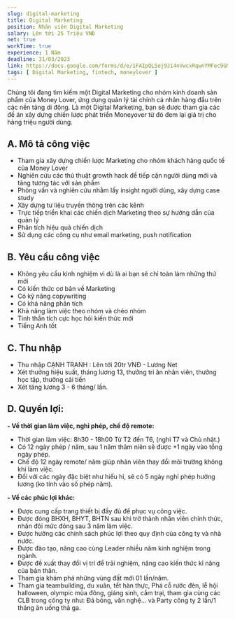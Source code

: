 ```yaml
---
slug: digital-marketing 
title: Digital Marketing
position: Nhân viên Digital Marketing
salary: Lên tới 25 Triệu VNĐ
net: true
workTime: true
experience: 1 Năm
deadline: 31/03/2023
link: https://docs.google.com/forms/d/e/1FAIpQLSej9Ji4nVwcxRqwnYMFec9GMv3uYOpMD2vaskgfbVI4z3UjAA/viewform?usp=pp_url&entry.118037241=Digital+Marketing
tags: [ Digital Marketing, fintech, moneylover ]
---
```

Chúng tôi đang tìm kiếm một Digital Marketing cho nhóm kinh doanh sản phẩm của Money Lover, ứng dụng quản lý tài chính cá nhân hàng đầu trên các nền tảng di động.
Là một Digital Marketing, bạn sẽ được tham gia các đề án xây dựng chiến lược phát triển Moneyover từ đó đem lại giá trị cho hàng triệu người dùng.

## A. Mô tả công việc
- Tham gia xây dựng chiến lược Marketing cho nhóm khách hàng quốc tế của Money Lover
- Nghiên cứu các thủ thuật growth hack để tiếp cận người dùng mới và tăng tương tác với sản phẩm
- Phỏng vấn và nghiên cứu nhằm lấy insight người dùng, xây dựng case study
- Xây dựng tư liệu truyền thông trên các kênh
- Trực tiếp triển khai các chiến dịch Marketing theo sự hướng dẫn của quản lý
- Phân tích hiệu quả chiến dịch
- Sử dụng các công cụ như email marketing, push notification

## B. Yêu cầu công việc
- Không yêu cầu kinh nghiệm vì dù là ai bạn sẽ chỉ toàn làm những thứ mới
- Có kiến thức cơ bản về Marketing
- Có kỹ năng copywriting
- Có khả năng phân tích
- Khả năng làm việc theo nhóm và chéo nhóm
- Tinh thần tích cực học hỏi kiến thức mới
- Tiếng Anh tốt

## C. Thu nhập
- Thu nhập CẠNH TRANH : Lên tới 20tr VNĐ - Lương Net
- Xét thưởng hiệu suất, tháng lương 13, thưởng tri ân nhân viên, thưởng học tập, thưởng cải tiến
- Xét tăng lương 3 - 6 tháng/ lần.

## D. Quyền lợi:

**- Về thời gian làm việc, nghỉ phép, chế độ remote:**
- Thời gian làm việc: 8h30 - 18h00 Từ T2 đến T6, (nghỉ T7 và Chủ nhật.)
- Có 12 ngày phép / năm, sau 1 năm thâm niên sẽ được +1 ngày vào tổng ngày phép. 
- Chế độ 12 ngày remote/ năm giúp nhân viên thay đổi môi trường không khí làm việc.
- Đối với các ngày đặc biệt như hiếu hỉ, sẽ có 5 ngày nghỉ phép hưởng lương (ko tính vào số phép năm).
 
**- Về các phúc lợi khác:**
- Được cung cấp trang thiết bị đầy đủ để phục vụ công việc.
- Được đóng BHXH, BHYT, BHTN sau khi trở thành nhân viên chính thức, nhân đôi mức đóng sau 3 năm làm việc.
- Được hưởng các chính sách phúc lợi theo quy định của công ty và nhà nước.
- Được đào tạo, nâng cao cùng Leader nhiều năm kinh nghiệm trong ngành.
- Được đề xuất thay đổi vị trí để trải nghiệm, nâng cao kiến thức kĩ năng của bản thân.
- Tham gia khám phá những vùng đất mới 01 lần/năm.
- Tham gia teambuilding, du xuân, tết hàn thực, Phá cỗ rước đèn, lễ hội halloween, olympic mùa đông, giáng sinh, cắm trại, tham gia cùng các CLB trong công ty như: Đá bóng, văn nghệ… và Party công ty 2 lần/1 tháng ăn uống thả ga.
